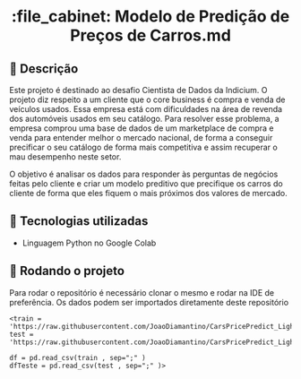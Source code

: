 <h1 align="center">:file_cabinet: Modelo de Predição de Preços de Carros.md</h1>

## :memo: Descrição
Este projeto é destinado ao desafio Cientista de Dados da Indicium.
O projeto diz respeito a um cliente que o core business é compra e venda de veículos usados.
Essa empresa está com dificuldades na área de revenda dos automóveis usados em seu catálogo.
Para resolver esse problema, a empresa comprou uma base de dados de um marketplace de compra 
e venda para entender melhor o mercado nacional, de forma a conseguir precificar o seu catálogo 
de forma mais competitiva e assim recuperar o mau desempenho neste setor.

O objetivo é analisar os dados  para responder às perguntas de negócios feitas pelo cliente 
e criar um modelo preditivo que precifique os carros do cliente de forma que eles fiquem o mais 
próximos dos valores de mercado.


## :wrench: Tecnologias utilizadas
* Linguagem Python no Google Colab

## :rocket: Rodando o projeto
Para rodar o repositório é necessário clonar o mesmo e rodar na IDE de preferência.
Os dados podem ser importados diretamente deste repositório
```
<train = 'https://raw.githubusercontent.com/JoaoDiamantino/CarsPricePredict_LightHouse/main/cars_train.csv'
test = 'https://raw.githubusercontent.com/JoaoDiamantino/CarsPricePredict_LightHouse/main/cars_test.csv'

df = pd.read_csv(train , sep=";" )
dfTeste = pd.read_csv(test , sep=";" )>
```
